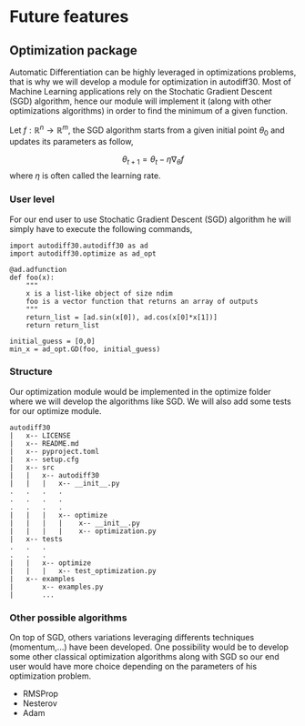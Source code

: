 # Future features
## Optimization package
Automatic Differentiation can be highly leveraged in optimizations problems, that is why we will develop a module for optimization in autodiff30. Most of Machine Learning applications rely on the Stochatic Gradient Descent (SGD) algorithm, hence our module will implement it (along with other optimizations algorithms) in order to find the minimum of a given function. 

Let $f : \mathbb{R}^n  \longrightarrow \mathbb{R}^m$, the SGD algorithm starts from a given initial point $\theta_0$ and updates its parameters as follow,

$$ \theta_{t+1} = \theta_t - \eta \nabla_{\theta} f $$
where $\eta$ is often called the learning rate.

### User level
For our end user to use Stochatic Gradient Descent (SGD) algorithm he will simply have to execute the following commands,

```
import autodiff30.autodiff30 as ad
import autodiff30.optimize as ad_opt

@ad.adfunction
def foo(x):
    """
    x is a list-like object of size ndim
    foo is a vector function that returns an array of outputs
    """
    return_list = [ad.sin(x[0]), ad.cos(x[0]*x[1])]
    return return_list
    
initial_guess = [0,0]
min_x = ad_opt.GD(foo, initial_guess)
```
### Structure
Our optimization module would be implemented in the optimize folder where we will develop the algorithms like SGD. We will also add some tests for our optimize module.

```  
autodiff30
|   x-- LICENSE
|   x-- README.md
|   x-- pyproject.toml
|   x-- setup.cfg
|   x-- src
|   |   x-- autodiff30
|   |   |   x-- __init__.py
.   .   .   .
.   .   .   .
.   .   .   .
|   |   |   x-- optimize
|   |   |   |    x-- __init__.py
|   |   |   |    x-- optimization.py
|   x-- tests
.   .   . 
.   .   .  
|   |   x-- optimize
|   |   |   x-- test_optimization.py
|   x-- examples
|       x-- examples.py
|       ...
```

### Other possible algorithms
On top of SGD, others variations leveraging differents techniques (momentum,...) have been developed. One possibility would be to develop some other classical optimization algorithms along with SGD so our end user would have more choice depending on the parameters of his optimization problem.
-   RMSProp    
-	Nesterov
-   Adam
